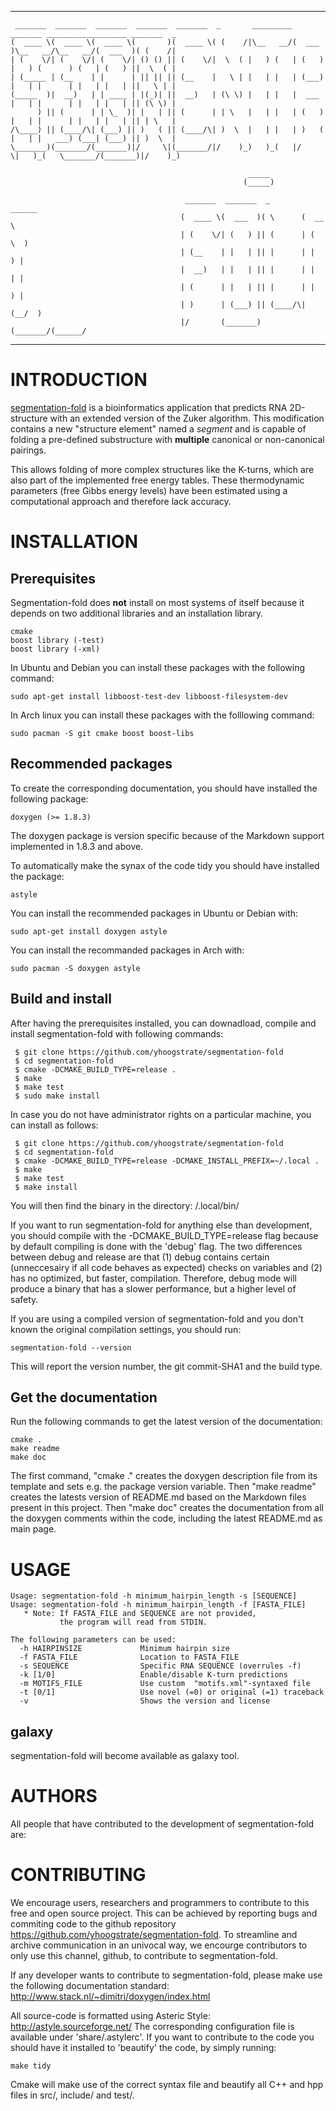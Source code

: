 ___

	 _______  _______  _______  _______  _______  _       _________ _______ __________________ _______  _       
	(  ____ \(  ____ \(  ____ \(       )(  ____ \( (    /|\__   __/(  ___  )\__   __/\__   __/(  ___  )( (    /|
	| (    \/| (    \/| (    \/| () () || (    \/|  \  ( |   ) (   | (   ) |   ) (      ) (   | (   ) ||  \  ( |
	| (_____ | (__    | |      | || || || (__    |   \ | |   | |   | (___) |   | |      | |   | |   | ||   \ | |
	(_____  )|  __)   | | ____ | |(_)| ||  __)   | (\ \) |   | |   |  ___  |   | |      | |   | |   | || (\ \) |
	      ) || (      | | \_  )| |   | || (      | | \   |   | |   | (   ) |   | |      | |   | |   | || | \   |
	/\____) || (____/\| (___) || )   ( || (____/\| )  \  |   | |   | )   ( |   | |   ___) (___| (___) || )  \  |
	\_______)(_______/(_______)|/     \|(_______/|/    )_)   )_(   |/     \|   )_(   \_______/(_______)|/    )_)
	                                                                                                            
	                                                     _____                                                  
	                                                    (_____)                                                 
	                                                                                                            
	                                       _______  _______  _        ______                                    
	                                      (  ____ \(  ___  )( \      (  __  \                                   
	                                      | (    \/| (   ) || (      | (  \  )                                  
	                                      | (__    | |   | || |      | |   ) |                                  
	                                      |  __)   | |   | || |      | |   | |                                  
	                                      | (      | |   | || |      | |   ) |                                  
	                                      | )      | (___) || (____/\| (__/  )                                  
	                                      |/       (_______)(_______/(______/                                   
___

# INTRODUCTION #

[segmentation-fold](https://github.com/yhoogstrate/segmentation-fold) is
a bioinformatics application that predicts RNA 2D-structure with an
extended version of the Zuker algorithm. This modification contains a
new "structure element" named a *segment* and is capable of folding a
pre-defined substructure with **multiple** canonical or non-canonical
pairings.

This allows folding of more complex structures like the K-turns, which
are also part of the implemented free energy tables. These thermodynamic
parameters (free Gibbs energy levels) have been estimated using a
computational approach and therefore lack accuracy.

# INSTALLATION #

## Prerequisites ##

Segmentation-fold does **not** install on most systems of itself because
it depends on two additional libraries and an installation library.

	cmake
	boost library (-test)
	boost library (-xml)

In Ubuntu and Debian you can install these packages with the following command:

	sudo apt-get install libboost-test-dev libboost-filesystem-dev

In Arch linux you can install these packages with the folllowing command:

	sudo pacman -S git cmake boost boost-libs

## Recommended packages ##

To create the corresponding documentation, you should have installed the
following package:

	doxygen (>= 1.8.3)

The doxygen package is version specific because of the Markdown
support implemented in 1.8.3 and above.

To automatically make the synax of the code tidy you should have
installed the package:

	astyle

You can install the recommended packages in Ubuntu or Debian with:

	sudo apt-get install doxygen astyle

You can install the recommanded packages in Arch with:

	sudo pacman -S doxygen astyle

## Build and install ##

After having the prerequisites installed, you can downadload, compile
and install segmentation-fold with following commands:

	 $ git clone https://github.com/yhoogstrate/segmentation-fold
	 $ cd segmentation-fold
	 $ cmake -DCMAKE_BUILD_TYPE=release .
	 $ make
	 $ make test
	 $ sudo make install

In case you do not have administrator rights on a particular machine,
you can install as follows:

	 $ git clone https://github.com/yhoogstrate/segmentation-fold
	 $ cd segmentation-fold
	 $ cmake -DCMAKE_BUILD_TYPE=release -DCMAKE_INSTALL_PREFIX=~/.local .
	 $ make
	 $ make test
	 $ make install

You will then find the binary in the directory:
	<home directory>/.local/bin/

If you want to run segmentation-fold for anything else than development,
you should compile with the -DCMAKE_BUILD_TYPE=release flag because by
default compiling is done with the 'debug' flag. The two differences
between debug and release are that (1) debug contains certain
(unneccesairy if all code behaves as expected) checks on variables and
(2) has no optimized, but faster, compilation. Therefore, debug mode
will produce a binary that has a slower performance, but a higher level
of safety.

If you are using a compiled version of segmentation-fold and you don't
known the original compilation settings, you should run:

	segmentation-fold --version

This will report the version number, the git commit-SHA1 and the build
type.

## Get the documentation ##

Run the following commands to get the latest version of the
documentation:

	cmake .
	make readme
	make doc

The first command, "cmake ." creates the doxygen description file from
its template and sets e.g. the package version variable. Then "make
readme" creates the latests version of README.md based on the Markdown
files present in this project. Then "make doc" creates the documentation
from all the doxygen comments within the code, including the latest
README.md as main page.

# USAGE #

	Usage: segmentation-fold -h minimum_hairpin_length -s [SEQUENCE]
	Usage: segmentation-fold -h minimum_hairpin_length -f [FASTA_FILE]
	   * Note: If FASTA_FILE and SEQUENCE are not provided,
	           the program will read from STDIN.

	The following parameters can be used:
	  -h HAIRPINSIZE             Minimum hairpin size
	  -f FASTA_FILE              Location to FASTA_FILE
	  -s SEQUENCE                Specific RNA SEQUENCE (overrules -f)
	  -k [1/0]                   Enable/disable K-turn predictions
	  -m MOTIFS_FILE             Use custom  "motifs.xml"-syntaxed file
	  -t [0/1]                   Use novel (=0) or original (=1) traceback
	  -v                         Shows the version and license

## galaxy ##

segmentation-fold will become available as galaxy tool.
# AUTHORS #

All people that have contributed to the development of segmentation-fold are:


# CONTRIBUTING #

We encourage users, researchers and programmers to contribute to this free and open source project. This can be achieved by reporting bugs and commiting code to the github repository https://github.com/yhoogstrate/segmentation-fold. To streamline and archive communication in an univocal way, we encourge contributors to only use this channel, github, to contribute to segmentation-fold.

If any developer wants to contribute to segmentation-fold, please make use the following documentation standard: http://www.stack.nl/~dimitri/doxygen/index.html

All source-code is formatted using Asteric Style: http://astyle.sourceforge.net/ The corresponding configuration file is available under 'share/.astylerc'. If you want to contribute to the code you should have it installed to 'beautify' the code, by simply running:

	make tidy

Cmake will make use of the correct syntax file and beautify all C++ and hpp files in src/, include/ and test/.
